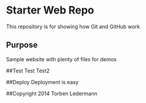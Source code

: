 # Starter Web Repo

This repository is for showing how Git and GitHub work

## Purpose

Sample website with plenty of files for demos

##Test
Test
Test2

##Deploy
Deployment is easy

##Copyright
2014 Torben Ledermann
